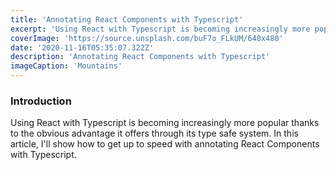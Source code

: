 ```yaml
---
title: 'Annotating React Components with Typescript'
excerpt: 'Using React with Typescript is becoming increasingly more popular thanks to the obvious advantage it offers through its type safe system.'
coverImage: 'https://source.unsplash.com/buF7o_FLkUM/640x480'
date: '2020-11-16T05:35:07.322Z'
description: 'Annotating React Components with Typescript'
imageCaption: 'Mountains'
---
```


### Introduction

Using React with Typescript is becoming increasingly more popular thanks to the obvious advantage it offers through its type safe system. In this article, I'll show how to get up to speed with annotating React Components with Typescript.

